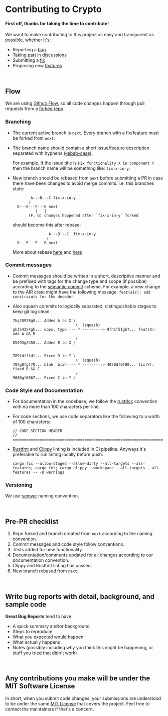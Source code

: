 # Contributing to Crypto

#### First off, thanks for taking the time to contribute!

We want to make contributing to this project as easy and transparent as possible, whether it's:

- Reporting a [bug](https://github.com/0xPolygonMiden/crypto/issues/new)
- Taking part in [discussions](https://github.com/0xPolygonMiden/crypto/discussions)
- Submitting a [fix](https://github.com/0xPolygonMiden/crypto/pulls)
- Proposing new [features](https://github.com/0xPolygonMiden/crypto/issues/new)

&nbsp;

## Flow
We are using [Github Flow](https://docs.github.com/en/get-started/quickstart/github-flow), so all code changes happen through pull requests from a [forked repo](https://docs.github.com/en/get-started/quickstart/fork-a-repo).

### Branching
- The current active branch is `next`. Every branch with a fix/feature must be forked from `next`.

- The branch name should contain a short issue/feature description separated with hyphens [(kebab-case)](https://en.wikipedia.org/wiki/Letter_case#Kebab_case).

    For example, if the issue title is `Fix functionality X in component Y` then the branch name will be something like: `fix-x-in-y`.

- New branch should be rebased from `next` before submitting a PR in case there have been changes to avoid merge commits.
i.e. this branches state:
  ```
          A---B---C fix-x-in-y
         /
    D---E---F---G next
            |   |
         (F, G) changes happened after `fix-x-in-y` forked
  ```

  should become this after rebase:


  ```
                  A'--B'--C' fix-x-in-y
                 /
    D---E---F---G next
  ```


  More about rebase [here](https://git-scm.com/docs/git-rebase) and [here](https://www.atlassian.com/git/tutorials/rewriting-history/git-rebase#:~:text=What%20is%20git%20rebase%3F,of%20a%20feature%20branching%20workflow.)


### Commit messages
- Commit messages should be written in a short, descriptive manner and be prefixed with tags for the change type and scope (if possible) according to the [semantic commit](https://gist.github.com/joshbuchea/6f47e86d2510bce28f8e7f42ae84c716) scheme.
For example, a new change to the AIR crate might have the following message: `feat(air): add constraints for the decoder`

- Also squash commits to logically separated, distinguishable stages to keep git log clean:
    ```
    7hgf8978g9... Added A to X \
                                \  (squash)
    gh354354gh... oops, typo --- * ---------> 9fh1f51gh7... feat(X): add A && B
                                /
    85493g2458... Added B to X /


    789fdfffdf... Fixed D in Y \
                                \  (squash)
    787g8fgf78... blah  blah --- * ---------> 4070df6f00... fix(Y): fixed D && C
                                /
    9080gf6567... Fixed C in Y /
    ```

### Code Style and Documentation
- For documentation in the codebase, we follow the [rustdoc](https://doc.rust-lang.org/rust-by-example/meta/doc.html) convention with no more than 100 characters per line.
- For code sections, we use code separators like the following to a width of 100 characters::
    ```
    // CODE SECTION HEADER
    // ================================================================================
    ```

- [Rustfmt](https://github.com/rust-lang/rustfmt) and [Clippy](https://github.com/rust-lang/rust-clippy) linting is included in CI pipeline. Anyways it's preferable to run linting locally before push:
    ```
    cargo fix --allow-staged --allow-dirty --all-targets --all-features; cargo fmt; cargo clippy --workspace --all-targets --all-features -- -D warnings
    ```

### Versioning
We use [semver](https://semver.org/) naming convention.

&nbsp;

## Pre-PR checklist
1. Repo forked and branch created from `next` according to the naming convention.
2. Commit messages and code style follow conventions.
3. Tests added for new functionality.
4. Documentation/comments updated for all changes according to our documentation convention.
5. Clippy and Rustfmt linting has passed.
6. New branch rebased from `next`.

&nbsp;

## Write bug reports with detail, background, and sample code

**Great Bug Reports** tend to have:

- A quick summary and/or background
- Steps to reproduce
- What you expected would happen
- What actually happens
- Notes (possibly including why you think this might be happening, or stuff you tried that didn't work)

&nbsp;

## Any contributions you make will be under the MIT Software License
In short, when you submit code changes, your submissions are understood to be under the same [MIT License](http://choosealicense.com/licenses/mit/) that covers the project. Feel free to contact the maintainers if that's a concern.
